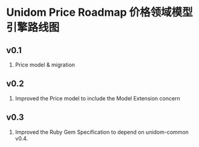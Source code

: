 # Unidom Price Roadmap 价格领域模型引擎路线图

## v0.1
1. Price model & migration

## v0.2
1. Improved the Price model to include the Model Extension concern

## v0.3
1. Improved the Ruby Gem Specification to depend on unidom-common v0.4.

